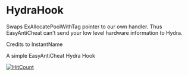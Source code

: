 # HydraHook

Swaps ExAllocatePoolWithTag pointer to our own handler.
Thus EasyAntiCheat can't send your low level hardware information to Hydra.

Credits to InstantName

A simple EasyAntiCheat Hydra Hook


[![HitCount](https://hits.dwyl.com/InstantName2/HydraHook.svg?style=flat-square&show=unique)](http://hits.dwyl.com/InstantName2/HydraHook)
